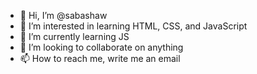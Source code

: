- 👋 Hi, I’m @sabashaw
- 👀 I’m interested in learning HTML, CSS, and JavaScript
- 🌱 I’m currently learning JS
- 💞️ I’m looking to collaborate on anything
- 📫 How to reach me, write me an email

<!---
sabashaw/sabashaw is a ✨ special ✨ repository because its `README.md` (this file) appears on your GitHub profile.
You can click the Preview link to take a look at your changes.
--->
